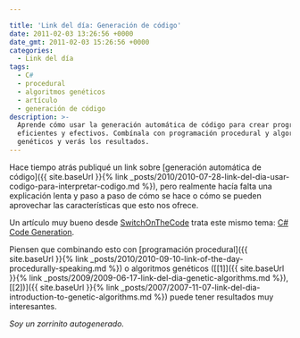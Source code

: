 ```yaml
---

title: 'Link del día: Generación de código'
date: 2011-02-03 13:26:56 +0000
date_gmt: 2011-02-03 15:26:56 +0000
categories:
  - Link del día
tags:
  - C#
  - procedural
  - algoritmos genéticos
  - artículo
  - generación de código
description: >-
  Aprende cómo usar la generación automática de código para crear programas más
  eficientes y efectivos. Combínala con programación procedural y algoritmos
  genéticos y verás los resultados.
---
```




Hace tiempo atrás publiqué  un link sobre [generación automática de código]({{ site.baseUrl }}{% link _posts/2010/2010-07-28-link-del-dia-usar-codigo-para-interpretar-codigo.md %}), pero realmente hacía falta una explicación lenta y paso a paso de cómo se hace o cómo se pueden aprovechar las características que esto nos ofrece.

Un artículo muy bueno desde [SwitchOnTheCode](http://www.switchonthecode.com/) trata este mismo tema: [C# Code Generation](http://www.switchonthecode.com/tutorials/csharp-code-generation).

Piensen que combinando esto con [programación procedural]({{ site.baseUrl }}{% link _posts/2010/2010-09-10-link-of-the-day-procedurally-speaking.md %}) o algoritmos genéticos ([[1]]({{ site.baseUrl }}{% link _posts/2009/2009-06-17-link-del-dia-genetic-algorithms.md %}), [[2])]({{ site.baseUrl }}{% link _posts/2007/2007-11-07-link-del-dia-introduction-to-genetic-algorithms.md %}) puede tener resultados muy interesantes.

_Soy un zorrinito autogenerado._
